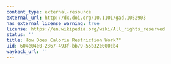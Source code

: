 ```yaml
---
content_type: external-resource
external_url: http://dx.doi.org/10.1101/gad.1052903
has_external_license_warning: true
license: https://en.wikipedia.org/wiki/All_rights_reserved
status: ''
title: How Does Calorie Restriction Work?"
uid: 604e04e0-2367-493f-bb79-55b32e000cb4
wayback_url: ''
---
```

